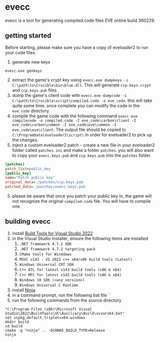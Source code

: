 # evecc
evecc is a tool for generating compiled.code files EVE online build 360229.

## getting started
Before starting, please make sure you have a copy of eveloader2 to run your code files.
1. generate new keys
```shell
evecc.exe genkeys
```
2. extract the game's crypt key using `evecc.exe dumpkeys -i C:\path\to\Crucible\bin\blue.dll`.  This will generate `ccp.keys.crypt` and `ccp.keys.pub` files
3. dump the game's client code with `evecc.exe dumpcode -i C:\path\to\Crucible\script\compiled.code -o eve_code`. this will take quite some time.  once complete you can modify the code in the `eve_code` directory.
4. compile the game code with the following command `evecc.exe compilecode -o compiled.code -I eve_code\carbon\client -I eve_code\carbon\common -I eve_code\eve\common -I eve_code\eve\client`.  The output file should be copied to `C:\ProgramData\eveloader2\script\` in order for eveloader2 to pick up the changes.
5. inject a custom eveloader2 patch - create a new file in your eveloader2 folder called `patches.ini` and make a folder `patches`.
you will also want to copy your `evecc.keys.pub` and `ccp.keys.pub` into the `patches` folder.
```ini
[patches]
patch_list=public_key
[public_key]
name="Patch public key"
original_data=./patches/ccp.keys.pub
patched_data=./patches/evecc.keys.pub
```
5. please be aware that once you patch your public key in, the game will not recognize the original `compiled.code` file.  You will have to compile one.

## building evecc
1. install [Build Tools for Visual Studio 2022](https://visualstudio.microsoft.com/downloads/)
2. in the Visual Studio Installer, ensure the following items are installed
   1. `.NET framework 4.7.2 SDK`
   2. `.NET framework 4.7.2 targeting pack`
   3. `CMake tools for Winddows`
   4. `MSVC v143 - VS 2022 c++ x64/x86 build tools (Latest)`
   5. `Windows Universal CRT SDK`
   6. `C++ ATL for latest v143 build tools (x86 & x64)`
   7. `C++ MFC for latest v143 build tools (x86 & x64)`
   8. `Windows 10 SDK (<any version>)`
   9. `Windows Universal C Runtime`
3. install [Ninja](https://ninja-build.org/)
4. in a command prompt, run the following bat file ``
5. run the following commands from the source directory
```shell
"C:\Program Files (x86)\Microsoft Visual Studio\2022\BuildTools\VC\Auxiliary\Build\vcvars64.bat"
set vcpkg_default_triplet=x64-windows
mkdir build
cd build
cmake -g "ninja" .. -DCMAKE_BUILD_TYPE=Release
ninja
```